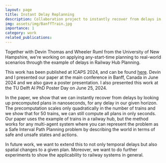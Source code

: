 ```yaml
---
layout: page
title: Instant Delay Replanning
description: Collaboration project to instantly recover from delays in a multi-agent system.
img: assets/img/BanffTrain.jpg
importance: 1
category: work
related_publications: 
---
```


Together with Devin Thomas and Wheeler Ruml from the University of New Hampshire, we're working on applying any-start-time planning to real-world scenarios through the example of delays in Railway Hub Planning.

This work has been published at ICAPS 2024, and can be found [here](https://ojs.aaai.org/index.php/ICAPS/article/view/31483). Devin and I presented our paper at the main conference in Banff, Canada in June 2024 and we also gave a poster presentation. I also presented this work at the TU Delft AI PhD Poster Day on June 25, 2024. 

In the paper, we show that we can instantly recover from delays by looking up precomputed plans in nanoseconds, for any delay in our given horizon. The precomputation scales only quadratically in the number of trains and we show that for 50 trains, we can still compute all plans in only seconds. Our paper uses the example of trains in a railway hub, but the method works for any multi-agent system where you can represent the problem as a Safe Interval Path Planning problem by describing the world in terms of safe and unsafe states and actions. 

In future work, we want to extend this to not only temporal delays but also spatial changes to a given plan. Moreover, we want to do further experiments to show the applicability to railway systems in general. 
